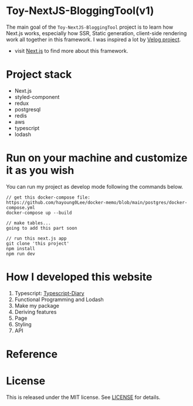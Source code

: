 # Toy-NextJS-BloggingTool(v1)

The main goal of the `Toy-NextJS-BloggingTool` project is to learn how Next.js works, especially how SSR, Static generation, client-side rendering work all together in this framework. I was inspired a lot by [Velog project](https://github.com/velopert/velog).

- visit [Next.js](https://nextjs.org) to find more about this framework.

# Project stack

- Next.js
- styled-component
- redux
- postgresql
- redis
- aws
- typescript
- lodash

# Run on your machine and customize it as you wish

You can run my project as develop mode following the commands below.

```
// get this docker-compose file: https://github.com/hayoung0Lee/docker-memo/blob/main/postgres/docker-compose.yml
docker-compose up --build

// make tables...
going to add this part soon

// run this next.js app
git clone 'this project'
npm install
npm run dev
```

# How I developed this website

1. Typescript: [Typescript-Diary](https://github.com/hayoung0Lee/Typescript-Diary)
2. Functional Programming and Lodash
3. Make my package
4. Deriving features
5. Page
6. Styling
7. API
<!-- 8. Authentication
8. Database
9. Redis
10. CRUD
11. Throttle, Debounce
12. Deploy with AWS -->

# Reference

# License

This is released under the MIT license. See [LICENSE](LICENSE) for details.
